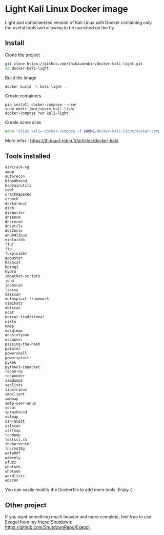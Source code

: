 # Light Kali Linux Docker image

Light and containerized version of Kali Linux with Docker containing only the useful tools and allowing to be launched on the fly

## Install

Clone the project

```bash
git clone https://github.com/thibaudrobin/docker-kali-light.git
cd docker-kali-light
```

Build the image

```bash
docker build -t kali-light .
```

Create containers

```
pip install docker-compose --user
sudo mkdir /mnt/share-kali-light
docker-compose run kali-light
```

Create some alias

```bash
echo "alias kali='docker-compose -f $HOME/docker-kali-light/docker-compose.yml run kali-light'" >> .bashrc && source .bashrc
```

More infos : https://thibaud-robin.fr/articles/docker-kali/

## Tools installed

```md
aircrack-ng
amap
autorecon
bloodhound
bsdmainutils
cewl
crackmapexec
crunch
darkarmour
dirb
dirbuster
dnsenum
dnsrecon
dnsutils
dos2unix
enum4linux
exploitdb
ffuf
ftp
fuxploider
gobuster
hashcat
hping3
hydra
impacket-scripts
john
joomscan
lsassy
masscan
metasploit-framework
mimikatz
nbtscan
ncat
netcat-traditional
nikto
nmap
nosqlmap
onesixtyone
oscanner
passing-the-hash
patator
powershell
powersploit
pykek
python3-impacket
recon-ng
responder
samdump2
seclists
sipvicious
smbclient
smbmap
smtp-user-enum
socat
sprayhound
sqlmap
ssh-audit
sslscan
ssrfmap
tcpdump
testssl.sh
theharvester
tnscmd10g
wafw00f
weevely
wfuzz
whatweb
whatweb
wordlists
wpscan
```

You can easily modify the Dockerfile to add more tools. Enjoy :)

## Other project

If you want something much heavier and more complete, feel free to use Exegol from my friend Shutdown: https://github.com/ShutdownRepo/Exegol.
